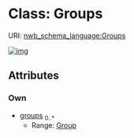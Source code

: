 
# Class: Groups




URI: [nwb_schema_language:Groups](https://w3id.org/p2p_ld/nwb-schema-language/Groups)


[![img](https://yuml.me/diagram/nofunky;dir:TB/class/[Group]<groups%200..*-++[Groups],[Group])](https://yuml.me/diagram/nofunky;dir:TB/class/[Group]<groups%200..*-++[Groups],[Group])

## Attributes


### Own

 * [groups](groups.md)  <sub>0..\*</sub>
     * Range: [Group](Group.md)
